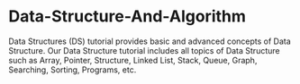 # Data-Structure-And-Algorithm
Data Structures (DS) tutorial provides basic and advanced concepts of Data Structure. Our Data Structure tutorial includes all topics of Data Structure such as Array, Pointer, Structure, Linked List, Stack, Queue, Graph, Searching, Sorting, Programs, etc.
